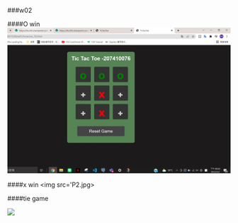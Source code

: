 ###w02

####O win
<img src='p1.jpg'>

####x win
<img src='P2.jpg>

####tie game

<img src='P3.jpg'>
